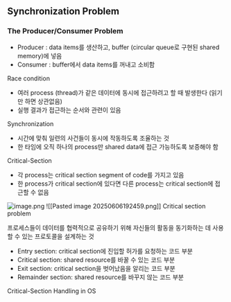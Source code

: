 ## Synchronization Problem

### The Producer/Consumer Problem

- Producer : data items를 생산하고, buffer (circular queue로 구현된 shared memory)에 넣음
- Consumer : buffer에서 data items를 꺼내고 소비함

Race condition

- 여러 process (thread)가 같은 데이터에 동시에 접근하려고 할 때 발생한다 (읽기만 하면 상관없음)
- 실행 결과가 접근하는 순서와 관련이 있음

Synchronization

- 시간에 맞춰 일련의 사건들이 동시에 작동하도록 조율하는 것
- 한 타임에 오직 하나의 process만 shared data에 접근 가능하도록 보증해야 함

Critical-Section

- 각 process는 critical section segment of code를 가지고 있음
- 한 process가 critical section에 있다면 다른 process는 critical section에 접근할 수 없음

![image.png](attachment:47b6581b-b9cb-4edf-8f2d-acdc50904b18:image.png)
![[Pasted image 20250606192459.png]]
Critical section problem

프로세스들이 데이터를 협력적으로 공유하기 위해 자신들의 활동을 동기화하는 데 사용할 수 있는 프로토콜을 설계하는 것

- Entry section: critical section에 진입할 허가를 요청하는 코드 부분
- Critical section: shared resource를 바꿀 수 있는 코드 부분
- Exit section: critical section을 벗어났음을 알리는 코드 부분
- Remainder section: shared resource를 바꾸지 않는 코드 부분

Critical-Section Handling in OS